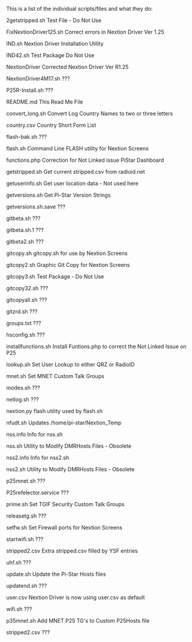 This is a list of the individual scripts/files and what they do:

2getstripped.sh		Test File - Do Not Use

FixNextionDriver125.sh  Correct errors in Nextion Driver Ver 1.25

IND.sh			Nextion Driver Installation Utility

IND42.sh		Test Package Do Not Use

NextionDriver		Corrected Nextion Driver Ver R1.25

NextionDriver4M17.sh ???

P25R-Install.sh ???

README.md		This Read Me File

convert_long.sh		Convert Log Country Names to two or three letters

country.csv		Country Short Form List

flash-bak.sh ???

flash.sh		Command Line FLASH utility for Nextion Screens

functions.php		Correction for Not Linked issue PiStar Dashboard

getstripped.sh		Get current stripped.csv from radioid.net

getuserinfo.sh		Get user location data - Not used here

getversions.sh		Get Pi-Star Version Strings

getversions.sh.save ???

gitbeta.sh ???

gitbeta.sh.1 ???

gitbeta2.sh ???

gitcopy.sh		gitcopy.sh for use by Nextion Screens

gitcopy2.sh		Graphic Git Copy for Nextion Screens

gitcopy3.sh		Test Package - Do Not Use

gitcopy32.sh ???

gitcopyall.sh ???

gitzrd.sh ???

groups.txt ???

hsconfig.sh ???

installfunctions.sh	Install Funtions.php to correct the Not Linked Issue on P25

lookup.sh		Set User Lookup to either QRZ or RadioID

mnet.sh			Set MNET Custom Talk Groups

modes.sh ???

netlog.sh ???

nextion.py		flash utility used by flash.sh

nfudt.sh		Updates /home/pi-star/Nextion_Temp 

nss.info		Info for nss.sh

nss.sh			Utility to Modify DMRHosts Files - Obsolete

nss2.info		Info for nss2.sh

nss2.sh			Utility to Modify DMRHosts Files - Obsolete

p25mnet.sh ???

P25refelector.service ???

prime.sh Set TGIF Security Custom Talk Groups

releasetg.sh ???

setfw.sh		Set Firewall ports for Nextion Screens

startwifi.sh ???

stripped2.csv Extra stripped.csv filled by YSF entries

uhf.sh ???

update.sh Update the Pi-Star Hosts files

updatend.sh ???

user.csv Nextion Driver is now using user.csv as default

wifi.sh ???

p35mnet.sh		Add MNET P25 TG's to Custom P25Hosts file

stripped2.csv ???
